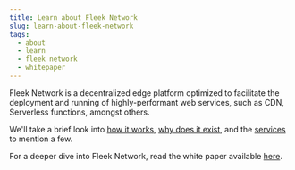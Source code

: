 ```yaml
---
title: Learn about Fleek Network
slug: learn-about-fleek-network
tags:
  - about
  - learn
  - fleek network
  - whitepaper
---
```


Fleek Network is a decentralized edge platform optimized to facilitate the deployment and running of highly-performant web services, such as CDN, Serverless functions, amongst others.

We'll take a brief look into [how it works](how-it-works), [why does it exist](why-does-it-exist), and the [services](services) to mention a few.

For a deeper dive into Fleek Network, read the white paper available [here](/todo:whitepaper).